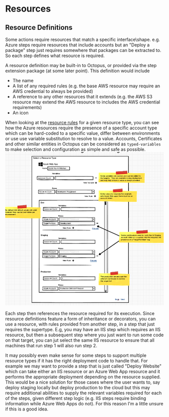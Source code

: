 # Resources #
## Resource Definitions ##
Some actions require resources that match a specific interface\shape. e.g. Azure steps require resources that include accounts but an "Deploy a package" step just requires somewhere that packages can be extracted to. So each step defines what resource is required. 

A resource definition may be built-in to Octopus, or provided via the step extension package (at some later point). This definition would include 
- The name
- A list of any required rules (e.g. the base AWS resource may require an AWS credential to always be provided) 
- A reference to any other resources that it extends (e.g. the AWS S3 resource may extend the AWS resource to includes the AWS credential requirements) 
- An icon

When looking at the [resource rules](resource_rules.md) for a given resource type, you can see how the Azure resources require the presence of a specific account type which can be hard-coded to a specific value, differ between environments or use use variable substitution to resolve to a value. Accounts, Certificates and other similar entities in Octopus can be considered as `typed-variables` to make selection and configuration as simple and safe as possible.
![Rule Definition Azure](rule_definition_azure.png)

Each step then references the resource required for its execution. Since resource definitions feature a form of inheritance or decorators, you can use a resource, with rules provided from another step, in a step that just requires the supertype. E.g, you may have an IIS step which requires an IIS resource, but then a subsequent step where you just want to run some code on that target, you can jut select the same IIS resource to ensure that all machines that run step 1 will also run step 2.

It may possibly even make sense for some steps to support multiple resource types if it has the right deployment code to handle that. For example we may want to provide a step that is just called "Deploy Website" which can take either an IIS resource or an Azure Web App resource and it performs the appropriate deployment depending on the resource supplied. This would be a nice solution for those cases where the user wants to, say deploy staging locally but deploy production to the cloud but this may require additional abilities to supply the relevant variables required for each of the steps, given different step logic (e.g. IIS steps require binding information while Azure Web Apps do not). For this reason I'm a little unsure if this is a good idea.